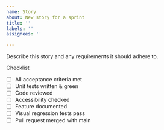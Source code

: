 ```yaml
---
name: Story
about: New story for a sprint
title: ''
labels: ''
assignees: ''

---
```


Describe this story and any requirements it should adhere to.

Checklist
- [ ] All acceptance criteria met
- [ ] Unit tests written & green
- [ ] Code reviewed
- [ ] Accessibility checked
- [ ] Feature documented
- [ ] Visual regression tests pass
- [ ] Pull request merged with main
